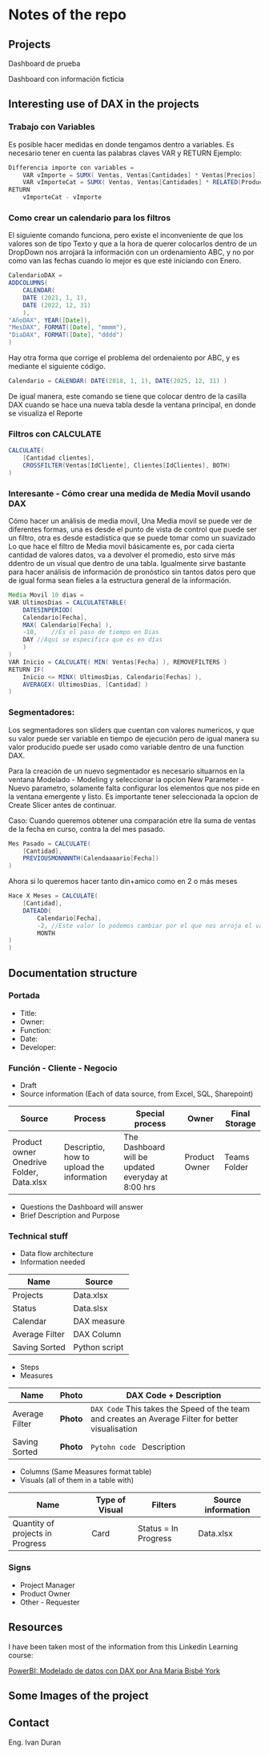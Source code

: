 # Notes of the repo


## Projects
Dashboard de prueba

Dashboard con información ficticia


## Interesting use of DAX in the projects

### Trabajo con Variables
Es posible hacer medidas en donde tengamos dentro a variables. Es necesario tener en cuenta las palabras claves VAR y RETURN
Ejemplo: 

``` Java
Differencia importe con variables = 
    VAR vImporte = SUMX( Ventas, Ventas[Cantidades] * Ventas[Precios] ) 
    VAR vImporteCat = SUMX( Ventas, Ventas[Cantidades] * RELATED(Producto[Precio Catalogo]) )
RETURN
    vImporteCat - vImporte
```

### Como crear un calendario para los filtros

El siguiente comando funciona, pero existe el inconveniente de que los valores son de tipo Texto y que a la hora de querer colocarlos dentro de un DropDown nos arrojará la información con un ordenamiento ABC, y no por como van las fechas cuando lo mejor es que esté iniciando con Enero. 

``` Java
CalendarioDAX = 
ADDCOLUMNS(
	CALENDAR(
	DATE (2021, 1, 1),
	DATE (2022, 12, 31)
	),
"AñoDAX", YEAR([Date]),
"MesDAX", FORMAT([Date], "mmmm"), 
"DiaDAX", FORMAT([Date], "dddd")
)
```

Hay otra forma que corrige el problema del ordenaiento por ABC, y es mediante el siguiente código. 

``` Java
Calendario = CALENDAR( DATE(2018, 1, 1), DATE(2025, 12, 31) )
```

De igual manera, este comando se tiene que colocar dentro de la casilla DAX cuando se hace una nueva tabla desde la ventana principal, en donde se visualiza el Reporte


### Filtros con CALCULATE
``` Java
CALCULATE(
	[Cantidad clientes],
	CROSSFILTER(Ventas[IdCliente], Clientes[IdClientes], BOTH)
)
```

### Interesante - Cómo crear una medida de Media Movil usando DAX

Cómo hacer un análisis de media movil, Una Media movil se puede ver de diferentes formas, una es desde el punto de vista de control que puede ser un filtro, otra es desde estadística que se puede tomar como un suavizado
Lo que hace el filtro de Media movil básicamente es, por cada cierta cantidad de valores datos, va a devolver el promedio, esto sirve más ddentro de un visual que dentro de una tabla. Igualmente sirve bastante para hacer análisis de información de pronóstico sin tantos datos pero que de igual forma sean fieles a la estructura general de la información. 


``` Java
Media Movil 10 dias = 
VAR UltimosDias = CALCULATETABLE(
	DATESINPERIOD(
	Calendario[Fecha], 
	MAX( Calendario[Fecha] ), 
	-10, 	//Es el paso de tiempo en Dias
	DAY	//Aqui se especifica que es en días
	)
)
VAR Inicio = CALCULATE( MIN( Ventas[Fecha] ), REMOVEFILTERS )
RETURN IF(
	Inicio <= MINX( UltimosDias, Calendario[Fechas] ), 
	AVERAGEX( UltimosDias, [Cantidad] )
)
```

### Segmentadores:
Los segmentadores son sliders que cuentan con valores numericos, y que su valor puede ser variable en tiempo de ejecución pero de igual manera su valor producido puede ser usado como variable dentro de una function DAX. 

Para la creación de un nuevo segmentador es necesario situarnos en la ventana Modelado - Modeling y seleccionar la opcion New Parameter - Nuevo parametro, solamente falta configurar los elementos que nos pide en la ventana emergente y listo. Es importante tener seleccionada la opcion de Create Slicer antes de continuar. 

Caso: Cuando queremos obtener una comparación etre lla suma de ventas de la fecha en curso, contra la del mes pasado.
``` Java
Mes Pasado = CALCULATE(
	[Cantidad], 
	PREVIOUSMONNNNTH(Calendaaaario[Fecha])
)
```

Ahora si lo queremos hacer tanto din+amico como en 2 o más meses

``` Java
Hace X Meses = CALCULATE(
	[Cantidad], 
	DATEADD(
		Calendario[Fecha], 
		-2, //Este valor lo podemos cambiar por el que nos arroja el valor del Segmentador 
		MONTH
)
)
```







## Documentation structure

### Portada
* Title:
* Owner:
* Function:
* Date:
* Developer:

### Función - Cliente - Negocio
* Draft
* Source information (Each of data source, from Excel, SQL, Sharepoint)

| Source | Process | Special process | Owner | Final Storage | 
| --- | --- | --- | --- | --- |
| Product owner Onedrive Folder, Data.xlsx | Descriptio, how to upload the information | The Dashboard will be updated everyday at 8:00 hrs | Product Owner | Teams Folder |


* Questions the Dashboard will answer
* Brief Description and Purpose

### Technical stuff
* Data flow architecture
* Information needed

| Name | Source |
| --- | --- |
| Projects | Data.xlsx |
| Status | Data.slsx |
| Calendar | DAX measure |
| Average Filter | DAX Column |
| Saving Sorted | Python script |



* Steps
* Measures

| Name | Photo | DAX Code + Description  |
| --- | --- | --- | 
| Average Filter | **Photo** | ``` DAX Code ```  This takes the Speed of the team and creates an Average Filter for better visualisation  |
| Saving Sorted | **Photo** | ``` Pytohn code  ```  Description |



* Columns (Same Measures format table)
* Visuals (all of them in a table with)

| Name | Type of Visual | Filters | Source information  |
| --- | --- | --- | --- |
| Quantity of projects in Progress | Card | Status = In Progress | Data.xlsx |


### Signs
* Project Manager
* Product Owner
* Other - Requester




## Resources

I have been taken most of the information from this Linkedin Learning course: 

[PowerBI: Modelado de datos con DAX por Ana Maria Bisbé York](https://www.linkedin.com/learning/power-bi-modelado-de-datos-con-dax)


## Some Images of the project


## Contact 

Eng. Ivan Duran

